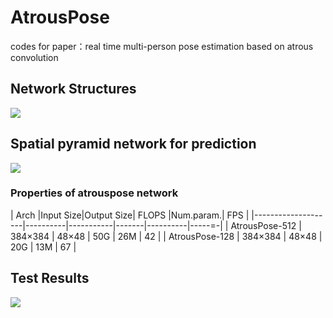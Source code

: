 # AtrousPose
codes for paper：real time multi-person pose estimation based on atrous convolution

## Network Structures
![](https://github.com/Sierkinhane/AtrousPose/blob/master/images/basicNet2.png)
## Spatial pyramid network for prediction
![](https://github.com/Sierkinhane/AtrousPose/blob/master/images/spatialpyramid.png)

### Properties of atrouspose network
| Arch               |Input Size|Output Size| FLOPS |Num.param.|  FPS  |
|--------------------|----------|-----------|-------|----------|-----=-|
| AtrousPose-512     |  384×384 |   48×48   |  50G  |    26M   |   42  |
| AtrousPose-128     |  384×384 |   48×48   |  20G  |    13M   |   67  |

## Test Results
![](https://github.com/Sierkinhane/AtrousPose/blob/master/images/demo2.png)
